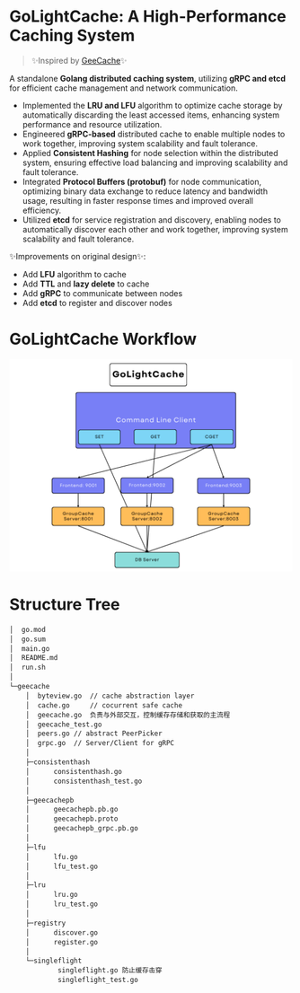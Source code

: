 # GoLightCache: A High-Performance Caching System
> ✨Inspired by [GeeCache](https://geektutu.com/post/geecache.html)✨

A standalone **Golang distributed caching system**, utilizing **gRPC and etcd** for efficient cache management and network communication.

- Implemented the **LRU and LFU** algorithm to optimize cache storage by automatically discarding the least accessed items, enhancing system performance and resource utilization.
- Engineered **gRPC-based** distributed cache to enable multiple nodes to work together, improving system scalability and fault tolerance.
- Applied **Consistent Hashing** for node selection within the distributed system, ensuring effective load balancing and improving scalability and fault tolerance.
- Integrated **Protocol Buffers (protobuf)** for node communication, optimizing binary data exchange to reduce latency and bandwidth usage, resulting in faster response times and improved overall efficiency.
- Utilized **etcd** for service registration and discovery, enabling nodes to automatically discover each other and work together, improving system scalability and fault tolerance.

✨Improvements on original design✨:
- Add **LFU** algorithm to cache
- Add **TTL** and **lazy delete** to cache
- Add **gRPC** to communicate between nodes
- Add **etcd** to register and discover nodes

# GoLightCache Workflow
![workflow](./public/golightcache.png)

# Structure Tree
```bash
│  go.mod
│  go.sum
│  main.go	
│  README.md	
│  run.sh	
│
└─geecache
    │  byteview.go	// cache abstraction layer
    │  cache.go	    // cocurrent safe cache
    │  geecache.go	负责与外部交互，控制缓存存储和获取的主流程
    │  geecache_test.go 			
    │  peers.go	// abstract PeerPicker
    │  grpc.go	// Server/Client for gRPC
    │
    ├─consistenthash
    │      consistenthash.go	
    │      consistenthash_test.go	
    │
    ├─geecachepb
    │      geecachepb.pb.go
    │      geecachepb.proto	
    │      geecachepb_grpc.pb.go
    │
    ├─lfu
    │      lfu.go	
    │      lfu_test.go
    │
    ├─lru
    │      lru.go	
    │      lru_test.go
    │
    ├─registry	
    │      discover.go	
    │      register.go	
    │
    └─singleflight
            singleflight.go	防止缓存击穿
            singleflight_test.go
```